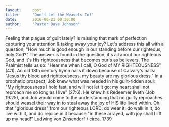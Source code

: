 ```yaml
---
layout:     post
title:      "Don't Let the Weasels In!"
date:       2016-06-21 00:30:00
author:     "Pastor Dave Johnson"
---
```


Feeling that plague of guilt lately? Is missing that mark of perfection capturing your attention & taking away your joy?  Let's address this all with a question; "How much is good enough in our standing before our righteous, holy God?"  The answer is found in the question, it's all about our righteous God, and it's His righteousness that becomes our's as believers.  The Psalmist tells us so: "Hear me when I call, O God of MY RIGHTEOUSNESS" (4:1).  An old 18th century hymn nails it down because of Calvary's nails: "Jesus thy blood and righteousness, my beauty are my glorious dress."   In a prophetic prospect, Job knew what was needed in his guilt-ridden soul: "My righteousness I hold fast, and will not let it go: my heart shall not reproach me so long as I live" (27:6).  He knew his Redeemer liveth (Job 19:25), and Job would come to the understanding that no guilty reproaches should weasel their way in to steal away the joy of HIS life lived within.  Oh, that "glorious dress" from our righteous LORD: do wear it, do walk in it, do  live with it, and do rejoice in it because "in these arrayed, with joy shall I lift up my head!" Ludwing von Zinsendorf  / circa. 1739

